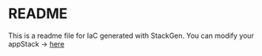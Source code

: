 # README
This is a readme file for IaC generated with StackGen.
You can modify your appStack -> [here](http://main.dev.stackgen.com/appstacks/e085c31c-af49-470b-82de-ed5b527bcec1)
